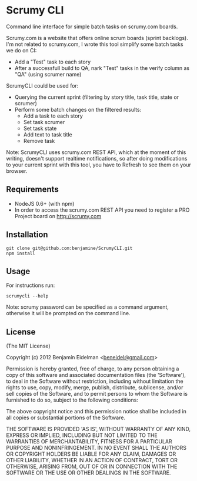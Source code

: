 Scrumy CLI
==============

Command line interface for simple batch tasks on scrumy.com boards.

Scrumy.com is a website that offers online scrum boards (sprint backlogs).
I'm not related to scrumy.com, I wrote this tool simplify some batch tasks we do on CI:
 - Add a "Test" task to each story
 - After a successfull build to QA, nark "Test" tasks in the verify column as "QA" (using scrumer name)

ScrumyCLI could be used for:
 - Querying the current sprint (filtering by story title, task title, state or scrumer)
 - Perform some batch changes on the filtered results:
   - Add a task to each story
   - Set task scrumer
   - Set task state
   - Add text to task title
   - Remove task

Note: ScrumyCLI uses scrumy.com REST API, which at the moment of this writing, doesn't support realtime notifications, so after doing modifications to your current sprint with this tool, you have to Refresh to see them on your browser.

## Requirements

 - NodeJS 0.6+ (with npm)
 - In order to access the scrumy.com REST API you need to register a PRO Project board on http://scrumy.com

## Installation

    git clone git@github.com:benjamine/ScrumyCLI.git
    npm install

## Usage

For instructions run:

    scrumycli --help

Note: scrumy password can be specified as a command argument, otherwise it will be prompted on the command line.

## License

(The MIT License)

Copyright (c) 2012 Benjamín Eidelman &lt;beneidel@gmail.com&gt;

Permission is hereby granted, free of charge, to any person obtaining
a copy of this software and associated documentation files (the
'Software'), to deal in the Software without restriction, including
without limitation the rights to use, copy, modify, merge, publish,
distribute, sublicense, and/or sell copies of the Software, and to
permit persons to whom the Software is furnished to do so, subject to
the following conditions:

The above copyright notice and this permission notice shall be
included in all copies or substantial portions of the Software.

THE SOFTWARE IS PROVIDED 'AS IS', WITHOUT WARRANTY OF ANY KIND,
EXPRESS OR IMPLIED, INCLUDING BUT NOT LIMITED TO THE WARRANTIES OF
MERCHANTABILITY, FITNESS FOR A PARTICULAR PURPOSE AND NONINFRINGEMENT.
IN NO EVENT SHALL THE AUTHORS OR COPYRIGHT HOLDERS BE LIABLE FOR ANY
CLAIM, DAMAGES OR OTHER LIABILITY, WHETHER IN AN ACTION OF CONTRACT,
TORT OR OTHERWISE, ARISING FROM, OUT OF OR IN CONNECTION WITH THE
SOFTWARE OR THE USE OR OTHER DEALINGS IN THE SOFTWARE.
